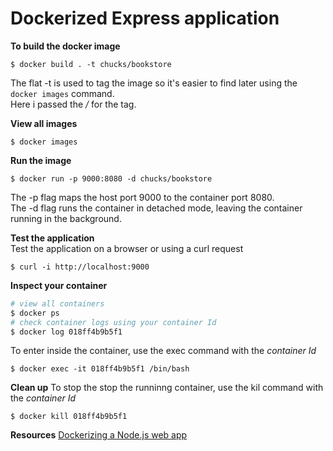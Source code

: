# Dockerized Express application 

__To build the docker image__  
```
$ docker build . -t chucks/bookstore
```
The flat -t is used to tag the image so it's easier to find later using the `docker images` command.  
Here i passed the _<username>/<app-name>_ for the tag.   

__View all images__  
```
$ docker images 
```

__Run the image__  
```
$ docker run -p 9000:8080 -d chucks/bookstore
``` 
The -p flag maps the host port 9000 to the container port 8080.   
The -d flag runs the container in detached mode, leaving the container running in the background.  

__Test the application__  
Test the application on a browser or using a curl request 
```
$ curl -i http://localhost:9000
```

__Inspect your container__  
```bash
# view all containers
$ docker ps 
# check container logs using your container Id 
$ docker log 018ff4b9b5f1
``` 
To enter inside the container, use the exec command with the _container Id_  
```
$ docker exec -it 018ff4b9b5f1 /bin/bash 
```

__Clean up__ 
To stop the stop the runninng container, use the kil command with the _container Id_  
```
$ docker kill 018ff4b9b5f1
```

__Resources__ 
[Dockerizing a Node.js web app](https://nodejs.org/en/docs/guides/nodejs-docker-webapp/)
